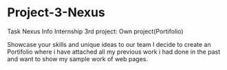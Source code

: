 # Project-3-Nexus
Task Nexus Info Internship 3rd project: Own project(Portifolio)

Showcase your skills and unique ideas to our team I decide to create an Portifolio where i have attached all my previous work i had done in the past and want to show my sample work of web pages.

